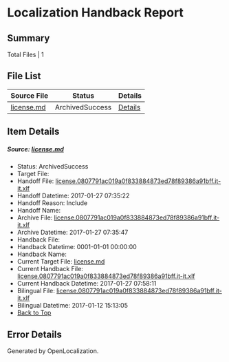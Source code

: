 # <a name='report-top'></a> Localization Handback Report

## Summary
 Total Files | 1

## File List
 Source File | Status | Details 
 ----------- | ------ | ------- 
 [license.md](https://github.com/openlocalizationtestorg/cpp-docs/blob/6945e5d886c5d71bf2a25c8a8bd713899d9c1942/license.md) | ArchivedSuccess | [Details](#633eee5fcf3917fe8e907cfa00f459c6d1dc69c614097)

## Item Details
##### <a name='633eee5fcf3917fe8e907cfa00f459c6d1dc69c614097'></a> Source: [license.md](https://github.com/openlocalizationtestorg/cpp-docs/blob/6945e5d886c5d71bf2a25c8a8bd713899d9c1942/license.md)
* Status: ArchivedSuccess
* Target File: 
* Handoff File: [license.0807791ac019a0f833884873ed78f89386a91bff.it-it.xlf](https://github.com/OpenLocalizationTestOrg/cpp-docs.handoff/blob/39b312c14ac42e3eb10db8b2b792802b2a2ff42b/ol-handoff/OpenLocalizationTestOrg/cpp-docs.it-it/master/ht/license.0807791ac019a0f833884873ed78f89386a91bff.it-it.xlf)
* Handoff Datetime: 2017-01-27 07:35:22
* Handoff Reason: Include
* Handoff Name: 
* Archive File: [license.0807791ac019a0f833884873ed78f89386a91bff.it-it.xlf](https://github.com/OpenLocalizationTestOrg/cpp-docs.handoff/blob/5248adc860b2462a19749d2a85744147728e2e01/ol-archive/OpenLocalizationTestOrg/cpp-docs.it-it/master/ht/license.0807791ac019a0f833884873ed78f89386a91bff.it-it.xlf)
* Archive Datetime: 2017-01-27 07:35:47
* Handback File: 
* Handback Datetime: 0001-01-01 00:00:00
* Handback Name: 
* Current Target File: [license.md](https://github.com/OpenLocalizationTestOrg/cpp-docs.it-it/blob/05d8d2dcc95498d856f8456e951d801011fe23d1/license.md)
* Current Handback File: [license.0807791ac019a0f833884873ed78f89386a91bff.it-it.xlf](https://github.com/OpenLocalizationTestOrg/cpp-docs.handback/blob/befadafd006bea2f2e83ca214aaff58548b61f04/ol-handback/OpenLocalizationTestOrg/cpp-docs.it-it/master/ht/license.0807791ac019a0f833884873ed78f89386a91bff.it-it.xlf)
* Current Handback Datetime: 2017-01-27 07:58:11
* Bilingual File: [license.0807791ac019a0f833884873ed78f89386a91bff.it-it.xlf](https://github.com/OpenLocalizationTestOrg/cpp-docs.handback/blob/cdf10c6bcfe2913de074c696f78e5ed114b89d76/ol-handback/OpenLocalizationTestOrg/cpp-docs.it-it/master/ht/license.0807791ac019a0f833884873ed78f89386a91bff.it-it.xlf)
* Bilingual Datetime: 2017-01-12 15:13:05
* [Back to Top](#report-top)


## Error Details

Generated by OpenLocalization.
